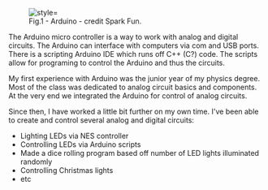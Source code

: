 <figure>
  <img src="https://cdn.sparkfun.com/assets/9/1/e/4/8/515b4656ce395f8a38000000.png" alt=" style="width:100%" title="https://cdn.sparkfun.com/assets/9/1/e/4/8/515b4656ce395f8a38000000.png">
  <figcaption>Fig.1 - Arduino - credit Spark Fun.</figcaption>
</figure>

The Arduino micro controller is a way to work with analog and digital circuits. The Arduino can interface with computers via com and USB ports. There is a scripting Arduino IDE which runs off C++ (C?) code. The scripts allow for programing to control the Arduino and thus the circuits.

My first experience with Arduino was the junior year of my physics degree. Most of the class was dedicated to analog circuit basics and components. At the very end we integrated the Arduino for control of analog circuits.

Since then, I have worked a little bit further on my own time. I've been able to create and control several analog and digital circuits:

* Lighting LEDs via NES controller
* Controlling LEDs via Arduino scripts
* Made a dice rolling program based off number of LED lights illuminated randomly
* Controlling Christmas lights
* etc
